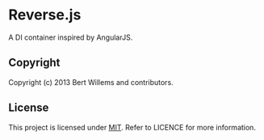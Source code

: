 # Reverse.js

A DI container inspired by AngularJS.

## Copyright

Copyright (c) 2013 Bert Willems and contributors.

## License

This project is licensed under [MIT](http://www.opensource.org/licenses/mit-license.php "Read more about the MIT license form"). Refer to LICENCE for more information.
